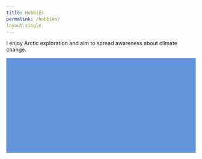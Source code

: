 ```yaml
---
title: Hobbies
permalink: /hobbies/
layout:single
---
```


I enjoy Arctic exploration and aim to spread awareness about climate change.

![Arctic scene](/assets/images/arctic-banner.jpg)
